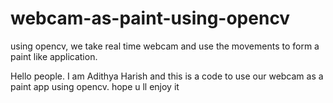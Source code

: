 # webcam-as-paint-using-opencv
using opencv, we take real time webcam and use the movements to form a paint like application.

Hello people. I am Adithya Harish and this is a code to use our webcam as a paint app using opencv.
hope u ll enjoy it
